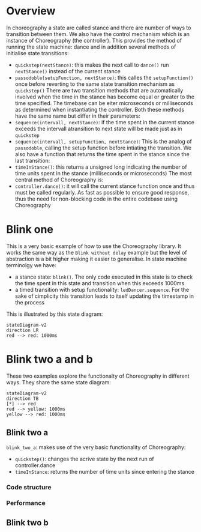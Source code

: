 # Overview

In choreography a state are called stance and there are number of ways to transition between them. We also have the control mechanism which is an instance of Choreography (the controller). This provides the method of running the state machine: dance and in addition several methods of initialise state transitions:
- `quickstep(nextStance)`: this makes the next call to `dance()` run `nextStance()` instead of the current stance
- `passodoble(setupFunction, nextStance)`: this calles the `setupFunction()` once before reverting to the same state transition mechanism as `quickstep()`
There are two transition methods that are automatically involved when the time in the stance has become equal or greater to the time specified. The timebase can be eiter microseconds or milliseconds as determined when instantiating the controller. Both these methods have the same name but differ in their parameters:
- `sequence(intervall, nextStance)`: if the time spent in the current stance exceeds the intervall atransition to next state will be made just as in `quickstep`
- `sequence(intervall, setupFunction, nextStance)`: This is the analog of `passodoble`, calling the setup function before intiating the transition.
We also have a function that returns the time spent in the stance since the last transition:
- `timeInStance()`: this returns a unsigned long indicating the number of time units spent in the stance (milliseconds or microseconds)
The most central method of Choreography is:
- `controller.dance()`: it will call the current stance function once and thus must be called regularly. As fast as possible to ensure good response, thus the need for non-blocking code in the entire codebase using Choreography

# Blink one
This is a very basic example of how to use the Choreography library. It works the same way as the `Blink without delay` example but the level of abstraction is a bit higher making it easier to generalise. In state machine terminolgy we have:
- a stance state: `blink()`. The only code executed in this state is to check the time spent in this state and transition when this exceeds 1000ms
- a timed transition with setup functionality: `ledDancer.sequence`. For the sake of cimplicity this transition leads to itself updating the timestamp in the process

This is illustrated by this state diagram:
```mermaid
stateDiagram-v2
direction LR
red --> red: 1000ms
```

# Blink two a and b

These two examples explore the functionalty of Choreography in different ways. They share the same state diagram:
```mermaid
stateDiagram-v2
direction TB
[*] --> red
red --> yellow: 1000ms
yellow --> red: 1000ms
```

## Blink two a
`blink_two_a`: makes use of the very basic functionality of Choreography:
- `quickstep()`: changes the acrive state by the next run of controller.dance
- `timeInStance`: returns the number of time units since entering the stance

### Code structure

### Performance

## Blink two b

